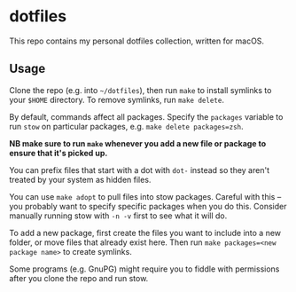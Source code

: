 # dotfiles

This repo contains my personal dotfiles collection, written for macOS.

## Usage

Clone the repo (e.g. into `~/dotfiles`), then run `make` to install symlinks to your `$HOME` directory. To remove symlinks, run `make delete`.

By default, commands affect all packages. Specify the `packages` variable to run `stow` on particular packages, e.g. `make delete packages=zsh`.

**NB make sure to run `make` whenever you add a new file or package to ensure that it's picked up.**

You can prefix files that start with a dot with `dot-` instead so they aren't treated by your system as hidden files.

You can use `make adopt` to pull files into stow packages. Careful with this – you probably want to specify specific packages when you do this. Consider manually running stow with `-n -v` first to see what it will do.

To add a new package, first create the files you want to include into a new folder, or move files that already exist here. Then run `make packages=<new package name>` to create symlinks.

Some programs (e.g. GnuPG) might require you to fiddle with permissions after you clone the repo and run stow.
